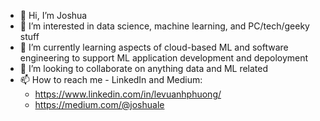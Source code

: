 - 👋 Hi, I’m Joshua
- 👀 I’m interested in data science, machine learning, and PC/tech/geeky stuff
- 🌱 I’m currently learning aspects of cloud-based ML and software engineering to support ML application development and depoloyment
- 💞️ I’m looking to collaborate on anything data and ML related
- 📫 How to reach me - LinkedIn and Medium:
  -   https://www.linkedin.com/in/levuanhphuong/
  -   https://medium.com/@joshuale

<!---
joshuavaple/joshuavaple is a ✨ special ✨ repository because its `README.md` (this file) appears on your GitHub profile.
You can click the Preview link to take a look at your changes.
--->
